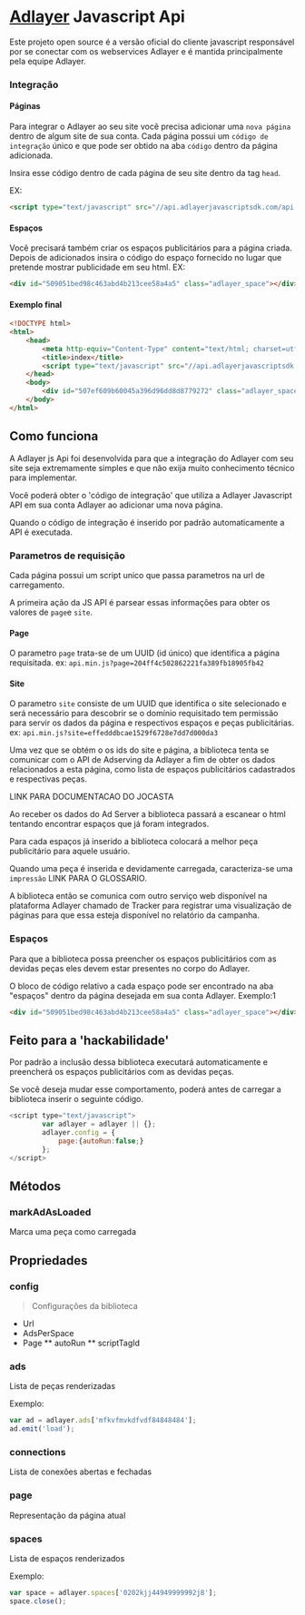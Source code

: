 # [Adlayer](http://adlayer.com.br) Javascript Api
Este projeto open source é a versão oficial do cliente javascript responsável por se conectar com os webservices Adlayer e é mantida principalmente pela equipe Adlayer.

### Integração

#### Páginas
Para integrar o Adlayer ao seu site você precisa adicionar uma ```nova página``` dentro de algum site de sua conta.
Cada página possui um ```código de integração``` único e que pode ser obtido na aba ```código``` dentro da página adicionada.

Insira esse código dentro de cada página de seu site dentro da tag `head`.

EX:
```html
<script type="text/javascript" src="//api.adlayerjavascriptsdk.com/api.min.js?page=204ff4c502862221fa389fb18905fb42&site=effedddbcae1529f6728e7dd7d000da3" async="true" language="javascript" id="adlayerScript"></script>
```

#### Espaços
Você precisará também criar os espaços publicitários para a página criada. Depois de adicionados insira o código do espaço fornecido no lugar que pretende mostrar publicidade em seu html.
EX:
```html
<div id="509051bed98c463abd4b213cee58a4a5" class="adlayer_space"></div>
```

#### Exemplo final
```html
<!DOCTYPE html>
<html>
	<head>
		<meta http-equiv="Content-Type" content="text/html; charset=utf-8"/>
		<title>index</title>
		<script type="text/javascript" src="//api.adlayerjavascriptsdk.com/api.min.js?page=204ff4c502862221fa389fb18905fb42&site=effedddbcae1529f6728e7dd7d000da3" async="true" language="javascript" id="adlayerScript"></script>
	</head>
	<body>
		<div id="507ef609b60045a396d96dd8d8779272" class="adlayer_space"></div>
	</body>
</html>
```


## Como funciona
A Adlayer js Api foi desenvolvida para que a integração do Adlayer com seu site seja extremamente simples e que não exija muito conhecimento técnico para implementar.

Você poderá obter o 'código de integração' que utiliza a Adlayer Javascript API em sua conta Adlayer ao adicionar uma nova página.

Quando o código de integração é inserido por padrão automaticamente a API é executada.

### Parametros de requisição
Cada página possui um script unico que passa parametros na url de carregamento.

A primeira ação da JS API é parsear essas informações para obter os valores de ```page```e ```site```.

#### Page
O parametro ```page``` trata-se de um UUID (id único) que identifica a página requisitada.
ex: ```api.min.js?page=204ff4c502862221fa389fb18905fb42```

#### Site
O parametro ```site``` consiste de um UUID que identifica o site selecionado e será necessário para descobrir se o domínio requisitado tem permissão para servir os dados da página e respectivos espaços e peças publicitárias.
ex: ```api.min.js?site=effedddbcae1529f6728e7dd7d000da3```

Uma vez que se obtém o os ids do site e página, a biblioteca tenta se comunicar com o API de Adserving da Adlayer a fim de obter os dados relacionados a esta página, como lista de espaços publicitários cadastrados e respectivas peças.

LINK PARA DOCUMENTACAO DO JOCASTA

Ao receber os dados do Ad Server a biblioteca passará a escanear o html tentando encontrar espaços que já foram integrados. 

Para cada espaços já inserido a biblioteca colocará a melhor peça publicitário para aquele usuário.

Quando uma peça é inserida e devidamente carregada, caracteriza-se uma ```impressão``` LINK PARA O GLOSSARIO.

A biblioteca então se comunica com outro serviço web disponível na plataforma Adlayer chamado de Tracker para registrar uma visualização de páginas para que essa esteja disponível no relatório da campanha.

### Espaços
Para que a biblioteca possa preencher os espaços publicitários com as devidas peças eles devem estar presentes no corpo do Adlayer.

O bloco de código relativo a cada espaço pode ser encontrado na aba "espaços" dentro da página desejada em sua conta Adlayer.
Exemplo:1
```html
<div id="509051bed98c463abd4b213cee58a4a5" class="adlayer_space"></div>
```

## Feito para a 'hackabilidade'
Por padrão a inclusão dessa biblioteca executará automaticamente e preencherá os espaços publicitários com as devidas peças.

Se você deseja mudar esse comportamento, poderá antes de carregar a biblioteca inserir o seguinte código.
```javascript
<script type="text/javascript">
		var adlayer = adlayer || {};
		adlayer.config = {
			page:{autoRun:false;}
		};
</script>
```


## Métodos

### markAdAsLoaded

Marca uma peça como carregada


## Propriedades


### config
> Configurações da biblioteca

* Url 
* AdsPerSpace 
* Page 
** autoRun
** scriptTagId


### ads

Lista de peças renderizadas

Exemplo:

```javascript
var ad = adlayer.ads['mfkvfmvkdfvdf84848484'];
ad.emit('load');
```

### connections

Lista de conexões abertas e fechadas

### page

Representação da página atual

### spaces

Lista de espaços renderizados

Exemplo:
```javascript
var space = adlayer.spaces['0202kjj44949999992j8'];
space.close();
```